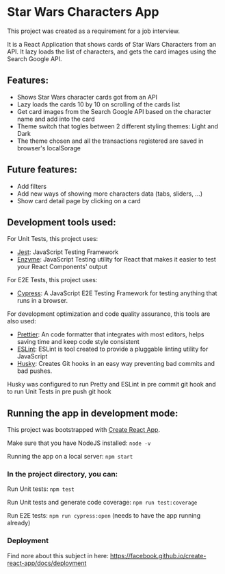 # Star Wars Characters App

This project was created as a requirement for a job interview.

It is a React Application that shows cards of Star Wars Characters from an API. It lazy loads the list of characters, and gets the card images using the Search Google API.

## Features:

-   Shows Star Wars character cards got from an API
-   Lazy loads the cards 10 by 10 on scrolling of the cards list
-   Get card images from the Search Google API based on the character name and add into the card
-   Theme switch that togles between 2 different styling themes: Light and Dark
-   The theme chosen and all the transactions registered are saved in browser's localSorage

## Future features:

-   Add filters
-   Add new ways of showing more characters data (tabs, sliders, ...)
-   Show card detail page by clicking on a card

## Development tools used:

For Unit Tests, this project uses:

-   [Jest](https://jestjs.io/): JavaScript Testing Framework
-   [Enzyme](https://airbnb.io/enzyme/): JavaScript Testing utility for React that makes it easier to test your React Components' output

For E2E Tests, this project uses:

-   [Cypress](https://www.cypress.io/): A JavaScript E2E Testing Framework for testing anything that runs in a browser.

For development optimization and code quality assurance, this tools are also used:

-   [Prettier](https://prettier.io/): An code formatter that integrates with most editors, helps saving time and keep code style consistent
-   [ESLint](https://eslint.org/): ESLint is tool created to provide a pluggable linting utility for JavaScript
-   [Husky](https://www.npmjs.com/package/husky): Creates Git hooks in an easy way preventing bad commits and bad pushes.

Husky was configured to run Pretty and ESLint in pre commit git hook and to run Unit Tests in pre push git hook

## Running the app in development mode:

This project was bootstrapped with [Create React App](https://github.com/facebook/create-react-app).

Make sure that you have NodeJS installed: `node -v`

Running the app on a local server: `npm start`

### In the project directory, you can:

Run Unit tests: `npm test`

Run Unit tests and generate code coverage: `npm run test:coverage`

Run E2E tests: `npm run cypress:open` (needs to have the app running already)

### Deployment

Find nore about this subject in here: https://facebook.github.io/create-react-app/docs/deployment
